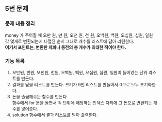 ## 5번 문제

### 문제 내용 정리

money 가 주어질 때 오만 원, 만 원, 오천 원, 천 원, 오백원, 백원, 오십원, 십원, 일원 각 몇개로 변환되는지 나열된 순서 그대로 개수를 리스트에 담아 리턴한다.
<br/> **여기서 포인트는, 변환한 지폐나 동전의 총 개수가 최대한 적어야 한다.**

### 기능 목록

1. 오만원, 만원, 오천원, 천원, 오백원, 백원, 오십원, 십원, 일원이 들어있는 단위 리스트를 만든다.
2. 결과를 담을 리스트를 만든다. 크기가 9인 리스트를 만들어서 0으로 모두 초기화한다.
3. 돈을 출금해주는 함수를 만든다.
   <br/>함수에서 for 문을 돌면서 각 단위에 해당하는 인덱스 자리에 그 돈으로 변환되는 개수를 넣어준다. 
4. solution 함수에서 결과 리스트를 받아 출력한다.